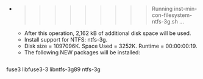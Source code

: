 * >>>>>>>>> Running inst-min-con-filesystem-ntfs-3g.sh ...
  * After this operation, 2,162 kB of additional disk space will be used.
  * Install support for NTFS: ntfs-3g.
  * Disk size = 1097096K. Space Used = 3252K. Runtime = 00:00:00:19.
  * The following NEW packages will be installed:
  ```bash
fuse3 libfuse3-3 libntfs-3g89 ntfs-3g
  ```
